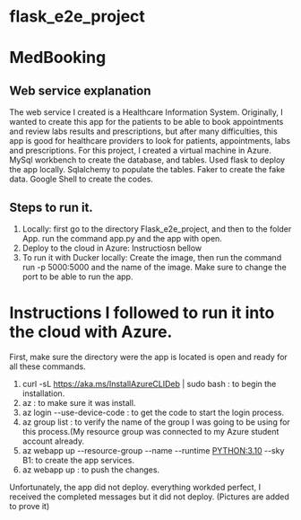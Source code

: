 # flask_e2e_project

# MedBooking

## Web service explanation
The web service I created is a Healthcare Information System. Originally, I wanted to create this app for the patients to be able to book appointments and review labs results and prescriptions, but after many difficulties, this app is good for healthcare providers to look for patients, appointments, labs and prescriptions. 
For this project, I created a virtual machine in Azure.
MySql workbench to create the database, and tables.
Used flask to deploy the app locally.
Sqlalchemy to populate the tables. 
Faker to create the fake data.
Google Shell to create the codes.

## Steps to run it.
1. Locally: first go to the directory Flask_e2e_project, and then to the folder App. run the command app.py and the app with open.
2. Deploy to the cloud in Azure: Instructiosn bellow
3. To run it with Ducker locally: Create the image, then run the command run -p 5000:5000 and the name of the image. Make sure to change the port to be able to run the app. 

# Instructions I followed to run it into the cloud with Azure. 
First, make sure the directory were the app is located is open and ready for all these commands. 
1. curl -sL https://aka.ms/InstallAzureCLIDeb | sudo bash : to begin the installation.
2. az : to make sure it was install. 
3. az login --use-device-code : to get the code to start the login process. 
4. az group list : to verify the name of the group I was going to be using for this process.(My resource group was connected to my Azure student account already. 
5. az webapp up --resource-group <mygroupname> --name <myappname> --runtime <PYTHON:3.10> --sky B1: to create the app services.
6. az webapp up : to push the changes.

Unfortunately, the app did not deploy. everything workded perfect, I received the completed messages but it did not deploy. (Pictures are added to prove it)


